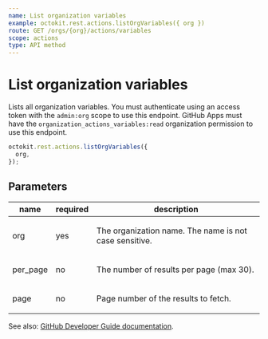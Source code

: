 ```yaml
---
name: List organization variables
example: octokit.rest.actions.listOrgVariables({ org })
route: GET /orgs/{org}/actions/variables
scope: actions
type: API method
---
```


# List organization variables

Lists all organization variables. You must authenticate using an access token with the `admin:org` scope to use this endpoint. GitHub Apps must have the `organization_actions_variables:read` organization permission to use this endpoint.

```js
octokit.rest.actions.listOrgVariables({
  org,
});
```

## Parameters

<table>
  <thead>
    <tr>
      <th>name</th>
      <th>required</th>
      <th>description</th>
    </tr>
  </thead>
  <tbody>
    <tr><td>org</td><td>yes</td><td>

The organization name. The name is not case sensitive.

</td></tr>
<tr><td>per_page</td><td>no</td><td>

The number of results per page (max 30).

</td></tr>
<tr><td>page</td><td>no</td><td>

Page number of the results to fetch.

</td></tr>
  </tbody>
</table>

See also: [GitHub Developer Guide documentation](https://docs.github.com/rest/actions/variables#list-organization-variables).
